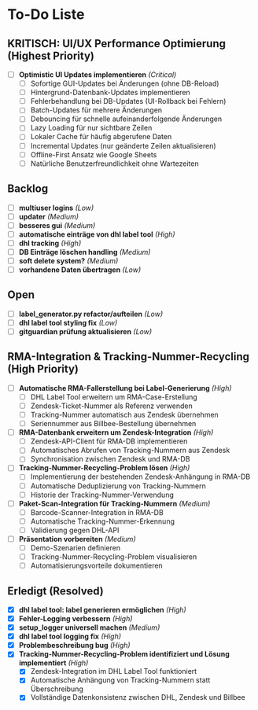 # To-Do Liste

## KRITISCH: UI/UX Performance Optimierung (Highest Priority)
- [ ] **Optimistic UI Updates implementieren** _(Critical)_
  - [ ] Sofortige GUI-Updates bei Änderungen (ohne DB-Reload)
  - [ ] Hintergrund-Datenbank-Updates implementieren
  - [ ] Fehlerbehandlung bei DB-Updates (UI-Rollback bei Fehlern)
  - [ ] Batch-Updates für mehrere Änderungen
  - [ ] Debouncing für schnelle aufeinanderfolgende Änderungen
  - [ ] Lazy Loading für nur sichtbare Zeilen
  - [ ] Lokaler Cache für häufig abgerufene Daten
  - [ ] Incremental Updates (nur geänderte Zeilen aktualisieren)
  - [ ] Offline-First Ansatz wie Google Sheets
  - [ ] Natürliche Benutzerfreundlichkeit ohne Wartezeiten

## Backlog
- [ ] **multiuser logins** _(Low)_
- [ ] **updater** _(Medium)_
- [ ] **besseres gui** _(Medium)_
- [ ] **automatische einträge von dhl label tool** _(High)_
- [ ] **dhl tracking** _(High)_
- [ ] **DB Einträge löschen handling** _(Medium)_
- [ ] **soft delete system?** _(Medium)_
- [ ] **vorhandene Daten übertragen** _(Low)_

## Open
- [ ] **label_generator.py refactor/aufteilen** _(Low)_
- [ ] **dhl label tool styling fix** _(Low)_
- [ ] **gitguardian prüfung aktualisieren** _(Low)_

## RMA-Integration & Tracking-Nummer-Recycling (High Priority)
- [ ] **Automatische RMA-Fallerstellung bei Label-Generierung** _(High)_
  - [ ] DHL Label Tool erweitern um RMA-Case-Erstellung
  - [ ] Zendesk-Ticket-Nummer als Referenz verwenden
  - [ ] Tracking-Nummer automatisch aus Zendesk übernehmen
  - [ ] Seriennummer aus Billbee-Bestellung übernehmen
- [ ] **RMA-Datenbank erweitern um Zendesk-Integration** _(High)_
  - [ ] Zendesk-API-Client für RMA-DB implementieren
  - [ ] Automatisches Abrufen von Tracking-Nummern aus Zendesk
  - [ ] Synchronisation zwischen Zendesk und RMA-DB
- [ ] **Tracking-Nummer-Recycling-Problem lösen** _(High)_
  - [ ] Implementierung der bestehenden Zendesk-Anhängung in RMA-DB
  - [ ] Automatische Deduplizierung von Tracking-Nummern
  - [ ] Historie der Tracking-Nummer-Verwendung
- [ ] **Paket-Scan-Integration für Tracking-Nummern** _(Medium)_
  - [ ] Barcode-Scanner-Integration in RMA-DB
  - [ ] Automatische Tracking-Nummer-Erkennung
  - [ ] Validierung gegen DHL-API
- [ ] **Präsentation vorbereiten** _(Medium)_
  - [ ] Demo-Szenarien definieren
  - [ ] Tracking-Nummer-Recycling-Problem visualisieren
  - [ ] Automatisierungsvorteile dokumentieren

## Erledigt (Resolved)
- [x] **dhl label tool: label generieren ermöglichen** _(High)_
- [x] **Fehler-Logging verbessern** _(High)_
- [x] **setup_logger universell machen** _(Medium)_
- [x] **dhl label tool logging fix** _(High)_
- [x] **Problembeschreibung bug** _(High)_
- [x] **Tracking-Nummer-Recycling-Problem identifiziert und Lösung implementiert** _(High)_
  - [x] Zendesk-Integration im DHL Label Tool funktioniert
  - [x] Automatische Anhängung von Tracking-Nummern statt Überschreibung
  - [x] Vollständige Datenkonsistenz zwischen DHL, Zendesk und Billbee 